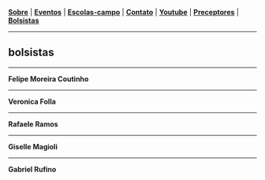 <link href="./style.css" rel="stylesheet">
<meta charset="UTF-8">

[**Sobre**](#sobre) | [**Eventos**](#eventos) | [**Escolas-campo**](#escolas-campo) | [**Contato**](#contato) | [**Youtube**](#youtube) | [**Preceptores**](./preceptores) | [**Bolsistas**](./bolsistas)

____

## bolsistas

____

**Felipe Moreira Coutinho**

_____

**Veronica Folla**

____

**Rafaele Ramos**
___

**Giselle Magioli**

___

**Gabriel Rufino**
